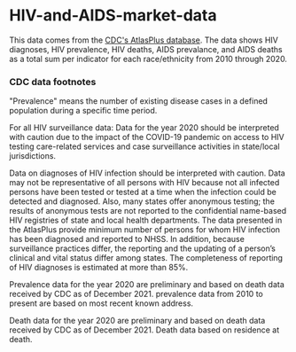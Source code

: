 # HIV-and-AIDS-market-data

This data comes from the [CDC's AtlasPlus database](https://www.cdc.gov/nchhstp/atlas/index.htm). The data shows HIV diagnoses, HIV prevalence, HIV deaths, AIDS prevalance, and AIDS deaths as a total sum per indicator for each race/ethnicity from 2010 through 2020.


### CDC data footnotes

"Prevalence" means the number of existing disease cases in a defined population during a specific time period.

For all HIV surveillance data: Data for the year 2020 should be interpreted with caution due to the impact of the COVID-19 pandemic on access to HIV testing care-related services and case surveillance activities in state/local jurisdictions. 

Data on diagnoses of HIV infection should be interpreted with caution. Data may not be representative of all persons with HIV because not all infected persons have been tested or tested at a time when the infection could be detected and diagnosed. Also, many states offer anonymous testing; the results of anonymous tests are not reported to the confidential name-based HIV registries of state and local health departments. The data presented in the AtlasPlus provide minimum number of persons for whom HIV infection has been diagnosed and reported to NHSS. In addition, because surveillance practices differ, the reporting and the updating of a person’s clinical and vital status differ among states. The completeness of reporting of HIV diagnoses is estimated at more than 85%.

Prevalence data for the year 2020 are preliminary and based on death data received by CDC as of December 2021. prevalence data from 2010 to present are based on most recent known address.

Death data for the year 2020 are preliminary and based on death data received by CDC as of December 2021. Death data based on residence at death.		

